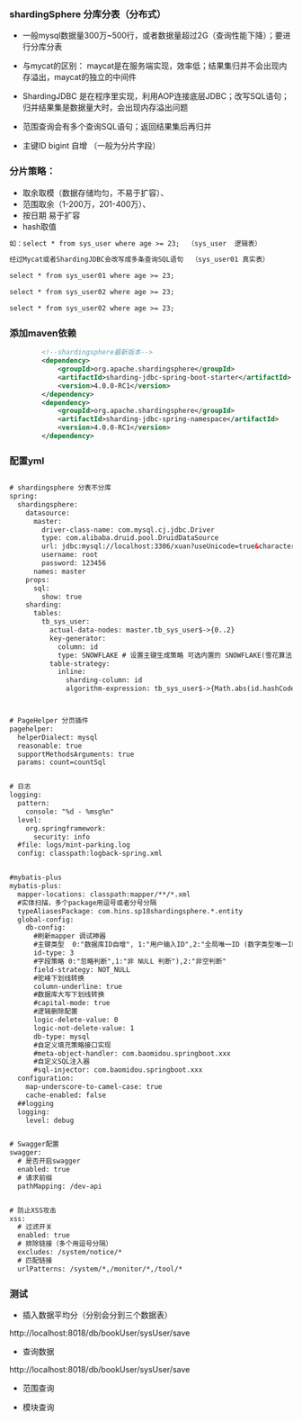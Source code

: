 

### shardingSphere 分库分表（分布式）

* 一般mysql数据量300万~500行，或者数据量超过2G（查询性能下降）；要进行分库分表

* 与mycat的区别： maycat是在服务端实现，效率低；结果集归并不会出现内存溢出，maycat的独立的中间件

* ShardingJDBC 是在程序里实现，利用AOP连接底层JDBC；改写SQL语句；归并结果集是数据量大时，会出现内存溢出问题

* 范围查询会有多个查询SQL语句；返回结果集后再归并

* 主键ID bigint 自增 （一般为分片字段）

### 分片策略：

- 取余取模（数据存储均匀，不易于扩容）、
- 范围取余（1-200万，201-400万）、
- 按日期  易于扩容
- hash取值


```xml
如：select * from sys_user where age >= 23;  （sys_user  逻辑表）

经过Mycat或者ShardingJDBC会改写成多条查询SQL语句  （sys_user01 真实表）

select * from sys_user01 where age >= 23;

select * from sys_user02 where age >= 23;

select * from sys_user02 where age >= 23;

```




### 添加maven依赖

```xml
        <!--shardingsphere最新版本-->
        <dependency>
            <groupId>org.apache.shardingsphere</groupId>
            <artifactId>sharding-jdbc-spring-boot-starter</artifactId>
            <version>4.0.0-RC1</version>
        </dependency>
        <dependency>
            <groupId>org.apache.shardingsphere</groupId>
            <artifactId>sharding-jdbc-spring-namespace</artifactId>
            <version>4.0.0-RC1</version>
        </dependency>
```

### 配置yml


```xml

# shardingsphere 分表不分库
spring:
  shardingsphere:
    datasource:
      master:
        driver-class-name: com.mysql.cj.jdbc.Driver
        type: com.alibaba.druid.pool.DruidDataSource
        url: jdbc:mysql://localhost:3306/xuan?useUnicode=true&characterEncoding=UTF-8&serverTimezone=GMT%2B8
        username: root
        password: 123456
      names: master
    props:
      sql:
        show: true
    sharding:
      tables:
        tb_sys_user:
          actual-data-nodes: master.tb_sys_user$->{0..2}
          key-generator:
            column: id
            type: SNOWFLAKE # 设置主键生成策略 可选内置的 SNOWFLAKE(雪花算法)/UUID
          table-strategy:
            inline:
              sharding-column: id
              algorithm-expression: tb_sys_user$->{Math.abs(id.hashCode()) % 3}  # UUID类型ID



# PageHelper 分页插件
pagehelper:
  helperDialect: mysql
  reasonable: true
  supportMethodsArguments: true
  params: count=countSql


# 日志
logging:
  pattern:
    console: "%d - %msg%n"
  level:
    org.springframework:
      security: info
  #file: logs/mint-parking.log
  config: classpath:logback-spring.xml


#mybatis-plus
mybatis-plus:
  mapper-locations: classpath:mapper/**/*.xml
  #实体扫描，多个package用逗号或者分号分隔
  typeAliasesPackage: com.hins.sp18shardingsphere.*.entity
  global-config:
    db-config:
      #刷新mapper 调试神器
      #主键类型  0:"数据库ID自增", 1:"用户输入ID",2:"全局唯一ID (数字类型唯一ID)", 3:"全局唯一ID UUID";
      id-type: 3
      #字段策略 0:"忽略判断",1:"非 NULL 判断"),2:"非空判断"
      field-strategy: NOT_NULL
      #驼峰下划线转换
      column-underline: true
      #数据库大写下划线转换
      #capital-mode: true
      #逻辑删除配置
      logic-delete-value: 0
      logic-not-delete-value: 1
      db-type: mysql
      #自定义填充策略接口实现
      #meta-object-handler: com.baomidou.springboot.xxx
      #自定义SQL注入器
      #sql-injector: com.baomidou.springboot.xxx
  configuration:
    map-underscore-to-camel-case: true
    cache-enabled: false
  ##logging
  logging:
    level: debug


# Swagger配置
swagger:
  # 是否开启swagger
  enabled: true
  # 请求前缀
  pathMapping: /dev-api


# 防止XSS攻击
xss:
  # 过滤开关
  enabled: true
  # 排除链接（多个用逗号分隔）
  excludes: /system/notice/*
  # 匹配链接
  urlPatterns: /system/*,/monitor/*,/tool/*


```

### 测试

* 插入数据平均分（分别会分到三个数据表）

http://localhost:8018/db/bookUser/sysUser/save

* 查询数据

http://localhost:8018/db/bookUser/sysUser/save

* 范围查询


* 模块查询
